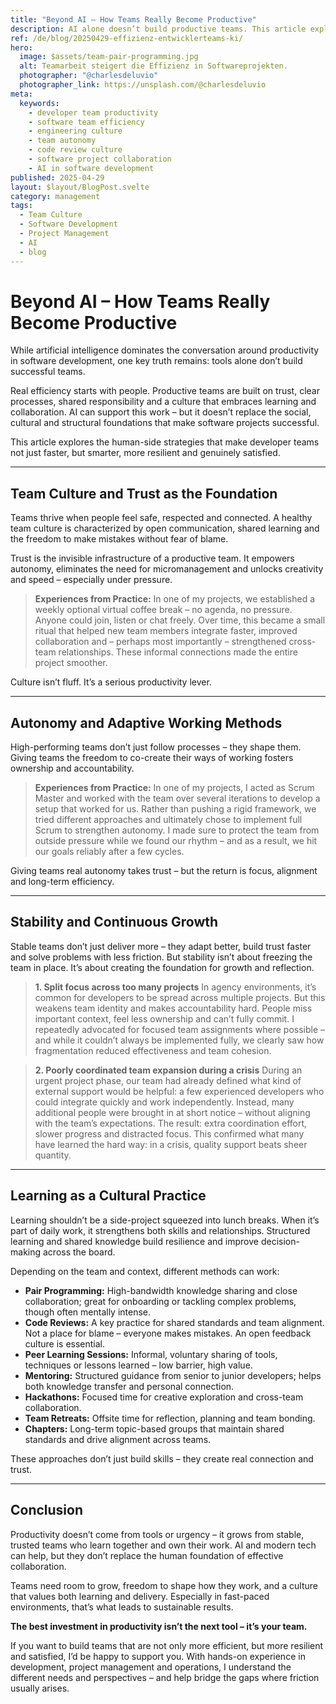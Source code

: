 ```yaml
---
title: "Beyond AI – How Teams Really Become Productive"
description: AI alone doesn’t build productive teams. This article explores how trust, team autonomy and a learning culture drive real efficiency in software development.
ref: /de/blog/20250429-effizienz-entwicklerteams-ki/
hero:
  image: $assets/team-pair-programming.jpg
  alt: Teamarbeit steigert die Effizienz in Softwareprojekten.
  photographer: "@charlesdeluvio"
  photographer_link: https://unsplash.com/@charlesdeluvio
meta:
  keywords:
    - developer team productivity
    - software team efficiency
    - engineering culture
    - team autonomy
    - code review culture
    - software project collaboration
    - AI in software development
published: 2025-04-29
layout: $layout/BlogPost.svelte
category: management
tags:
  - Team Culture
  - Software Development
  - Project Management
  - AI
  - blog
---
```


# Beyond AI – How Teams Really Become Productive

While artificial intelligence dominates the conversation around productivity in software development, one key truth remains: tools alone don’t build successful teams.

Real efficiency starts with people. Productive teams are built on trust, clear processes, shared responsibility and a culture that embraces learning and collaboration. AI can support this work – but it doesn’t replace the social, cultural and structural foundations that make software projects successful.

This article explores the human-side strategies that make developer teams not just faster, but smarter, more resilient and genuinely satisfied.

---

## Team Culture and Trust as the Foundation

Teams thrive when people feel safe, respected and connected. A healthy team culture is characterized by open communication, shared learning and the freedom to make mistakes without fear of blame.

Trust is the invisible infrastructure of a productive team. It empowers autonomy, eliminates the need for micromanagement and unlocks creativity and speed – especially under pressure.

> **Experiences from Practice:**
> In one of my projects, we established a weekly optional virtual coffee break – no agenda, no pressure. Anyone could join, listen or chat freely. Over time, this became a small ritual that helped new team members integrate faster, improved collaboration and – perhaps most importantly – strengthened cross-team relationships. These informal connections made the entire project smoother.

Culture isn’t fluff. It’s a serious productivity lever.

---

## Autonomy and Adaptive Working Methods

High-performing teams don’t just follow processes – they shape them. Giving teams the freedom to co-create their ways of working fosters ownership and accountability.

> **Experiences from Practice:**
> In one of my projects, I acted as Scrum Master and worked with the team over several iterations to develop a setup that worked for us. Rather than pushing a rigid framework, we tried different approaches and ultimately chose to implement full Scrum to strengthen autonomy. I made sure to protect the team from outside pressure while we found our rhythm – and as a result, we hit our goals reliably after a few cycles.

Giving teams real autonomy takes trust – but the return is focus, alignment and long-term efficiency.

---

## Stability and Continuous Growth

Stable teams don’t just deliver more – they adapt better, build trust faster and solve problems with less friction. But stability isn’t about freezing the team in place. It’s about creating the foundation for growth and reflection.

> **1. Split focus across too many projects**
> In agency environments, it’s common for developers to be spread across multiple projects. But this weakens team identity and makes accountability hard. People miss important context, feel less ownership and can’t fully commit. I repeatedly advocated for focused team assignments where possible – and while it couldn’t always be implemented fully, we clearly saw how fragmentation reduced effectiveness and team cohesion.

> **2. Poorly coordinated team expansion during a crisis**
> During an urgent project phase, our team had already defined what kind of external support would be helpful: a few experienced developers who could integrate quickly and work independently. Instead, many additional people were brought in at short notice – without aligning with the team’s expectations. The result: extra coordination effort, slower progress and distracted focus. This confirmed what many have learned the hard way: in a crisis, quality support beats sheer quantity.

---

## Learning as a Cultural Practice

Learning shouldn’t be a side-project squeezed into lunch breaks. When it’s part of daily work, it strengthens both skills and relationships. Structured learning and shared knowledge build resilience and improve decision-making across the board.

Depending on the team and context, different methods can work:

- **Pair Programming:** High-bandwidth knowledge sharing and close collaboration; great for onboarding or tackling complex problems, though often mentally intense.
- **Code Reviews:** A key practice for shared standards and team alignment. Not a place for blame – everyone makes mistakes. An open feedback culture is essential.
- **Peer Learning Sessions:** Informal, voluntary sharing of tools, techniques or lessons learned – low barrier, high value.
- **Mentoring:** Structured guidance from senior to junior developers; helps both knowledge transfer and personal connection.
- **Hackathons:** Focused time for creative exploration and cross-team collaboration.
- **Team Retreats:** Offsite time for reflection, planning and team bonding.
- **Chapters:** Long-term topic-based groups that maintain shared standards and drive alignment across teams.

These approaches don’t just build skills – they create real connection and trust.

---

## Conclusion

Productivity doesn’t come from tools or urgency – it grows from stable, trusted teams who learn together and own their work. AI and modern tech can help, but they don’t replace the human foundation of effective collaboration.

Teams need room to grow, freedom to shape how they work, and a culture that values both learning and delivery. Especially in fast-paced environments, that’s what leads to sustainable results.

**The best investment in productivity isn’t the next tool – it’s your team.**

If you want to build teams that are not only more efficient, but more resilient and satisfied, I’d be happy to support you.
With hands-on experience in development, project management and operations, I understand the different needs and perspectives – and help bridge the gaps where friction usually arises.
